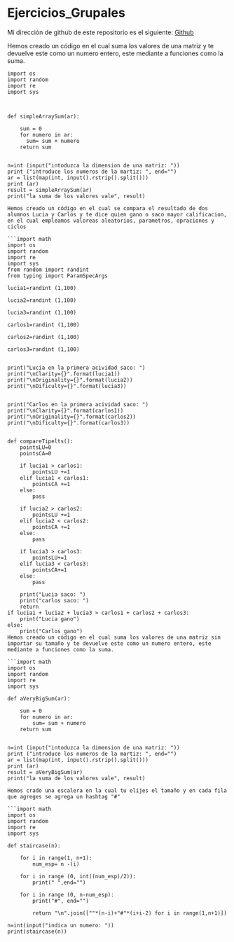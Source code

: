 # Ejercicios_Grupales


Mi dirección de github de este repositorio es el siguiente: [Github](https://github.com/FedeOcejo/Ejercicios_Grupales.git)
 
Hemos creado un código en el cual suma los valores de una matriz y te devuelve este como un numero entero, este mediante a funciones como la suma.

```import math
import os
import random
import re
import sys



def simpleArraySum(ar):
   
    sum = 0
    for numero in ar:
      sum= sum + numero
    return sum


n=int (input("intoduzca la dimension de una matriz: "))
print ("introduce los numeros de la martiz: ", end="")
ar = list(map(int, input().rstrip().split()))
print (ar)
result = simpleArraySum(ar)
print("la suma de los valores vale", result)

Hemos creado un código en el cual se compara el resultado de dos alumnos Lucia y Carlos y te dice quien gano o saco mayor calificacion, en el cual empleamos valoreas aleatorios, parametros, opraciones y ciclos

```import math
import os
import random 
import re
import sys
from random import randint
from typing import ParamSpecArgs

lucia1=randint (1,100)

lucia2=randint (1,100)

lucia3=randint (1,100)

carlos1=randint (1,100)

carlos2=randint (1,100)

carlos3=randint (1,100)


print("Lucia en la primera acividad saco: ")
print("\nClarity={}".format(lucia1))
print("\nOriginality={}".format(lucia2))
print("\nDificulty={}".format(lucia3))


print("Carlos en la primera acividad saco: ")
print("\nClarity={}".format(carlos1))
print("\nOriginality={}".format(carlos2))
print("\nDificulty={}".format(carlos3))


def compareTipelts():
    pointsLU=0
    pointsCA=0

    if lucia1 > carlos1:
        pointsLU +=1
    elif lucia1 < carlos1:
        pointsCA +=1
    else:
        pass

    if lucia2 > carlos2:
        pointsLU +=1
    elif lucia2 < carlos2:
        pointsCA +=1
    else:
        pass

    if lucia3 > carlos3:
        pointsLU+=1
    elif lucia3 < carlos3:
        pointsCA+=1
    else:
        pass

    print("Lucia saco: ")
    print("carlos saco: ")
    return
if lucia1 + lucia2 + lucia3 > carlos1 + carlos2 + carlos3:
    print("Lucia gano")
else:
    print("Carlos gano")
Hemos creado un código en el cual suma los valores de una matriz sin importar su tamaño y te devuelve este como un numero entero, este mediante a funciones como la suma.

```import math
import os
import random
import re
import sys

def aVeryBigSum(ar):
  
    sum = 0
    for numero in ar:
        sum= sum + numero
    return sum


n=int (input("intoduzca la dimension de una matriz: "))
print ("introduce los numeros de la martiz: ", end="")
ar = list(map(int, input().rstrip().split()))
print (ar)
result = aVeryBigSum(ar)
print("la suma de los valores vale", result)

Hemos crado una escalera en la cual tu elijes el tamaño y en cada fila que agreges se agrega un hashtag "#" 

```import math
import os
import random
import re
import sys

def staircase(n):

    for i in range(1, n+1):
        num_esp= n -(i)

    for i in range (0, int((num_esp)/2)):
        print(" ",end="")

    for i in range (0, n-num_esp):
        print("#", end="")

        return "\n".join([""*(n-i)+"#"*(i+i-2) for i in range(1,n+1)])
  
n=int(input("indica un numero: "))
print(staircase(n))
